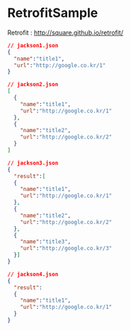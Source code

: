 # RetrofitSample
Retrofit : http://square.github.io/retrofit/


``` json
// jackson1.json
{
  "name":"title1",
  "url":"http://google.co.kr/1"
}
```

``` json
// jackson2.json
[
  {
    "name":"title1",
    "url":"http://google.co.kr/1"
  },
  {
    "name":"title2",
    "url":"http://google.co.kr/2"
  }
]
```

``` json
// jackson3.json
{
  "result":[
  {
    "name":"title1",
    "url":"http://google.co.kr/1"
  },
  {
    "name":"title2",
    "url":"http://google.co.kr/2"
  },
  {
    "name":"title3",
    "url":"http://google.co.kr/3"
  }]
}
```

``` json
// jackson4.json
{
  "result":
  {
    "name":"title1",
    "url":"http://google.co.kr/1"
  }
}
```